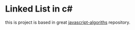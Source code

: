 # Linked List in c#

this is project is based in great [javascript-algoriths](https://github.com/trekhleb/javascript-algorithms) repository.